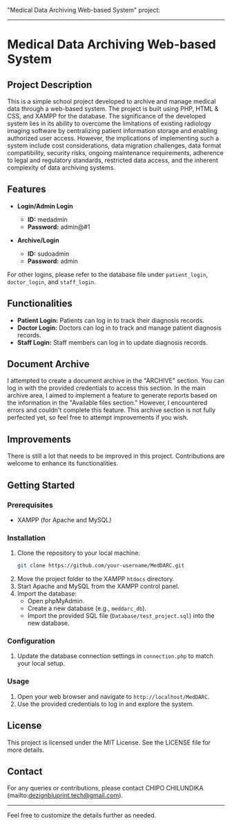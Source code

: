 "Medical Data Archiving Web-based System" project:

---

# Medical Data Archiving Web-based System

## Project Description
This is a simple school project developed to archive and manage medical data through a web-based system. The project is built using PHP, HTML & CSS, and XAMPP for the database.
The significance of the developed system lies in its ability to overcome the limitations of existing
radiology imaging software by centralizing patient information storage and enabling authorized
user access. However, the implications of implementing such a system include cost
considerations, data migration challenges, data format compatibility, security risks, ongoing
maintenance requirements, adherence to legal and regulatory standards, restricted data access,
and the inherent complexity of data archiving systems.

## Features
- **Login/Admin Login**
  - **ID:** medadmin
  - **Password:** admin@#1

- **Archive/Login**
  - **ID:** sudoadmin
  - **Password:** admin

For other logins, please refer to the database file under `patient_login`, `doctor_login`, and `staff_login`.

## Functionalities
- **Patient Login:** Patients can log in to track their diagnosis records.
- **Doctor Login:** Doctors can log in to track and manage patient diagnosis records.
- **Staff Login:** Staff members can log in to update diagnosis records.

## Document Archive
I attempted to create a document archive in the "ARCHIVE" section. You can log in with the provided credentials to access this section. In the main archive area, I aimed to implement a feature to generate reports based on the information in the "Available files section." However, I encountered errors and couldn't complete this feature. This archive section is not fully perfected yet, so feel free to attempt improvements if you wish.

## Improvements
There is still a lot that needs to be improved in this project. Contributions are welcome to enhance its functionalities.

## Getting Started
### Prerequisites
- XAMPP (for Apache and MySQL)

### Installation
1. Clone the repository to your local machine:
   ```sh
   git clone https://github.com/your-username/MedDARC.git
   ```
2. Move the project folder to the XAMPP `htdocs` directory.
3. Start Apache and MySQL from the XAMPP control panel.
4. Import the database:
   - Open phpMyAdmin.
   - Create a new database (e.g., `meddarc_db`).
   - Import the provided SQL file (`Database/test_project.sql`) into the new database.

### Configuration
1. Update the database connection settings in `connection.php` to match your local setup.

### Usage
1. Open your web browser and navigate to `http://localhost/MedDARC`.
2. Use the provided credentials to log in and explore the system.

## License
This project is licensed under the MIT License. See the LICENSE file for more details.

## Contact
For any queries or contributions, please contact CHIPO CHILUNDIKA (mailto:dezignbluprint.tech@gmail.com).

---

Feel free to customize the details further as needed.
